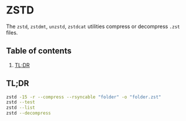 # ZSTD

The `zstd`, `zstdmt`, `unzstd`, `zstdcat` utilities compress or decompress `.zst` files.

## Table of contents <!-- omit in toc -->

1. [TL;DR](#tldr)

## TL;DR

```sh
zstd -15 -r --compress --rsyncable "folder" -o "folder.zst"
zstd --test
zstd --list
zstd --decompress
```
